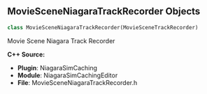 ## MovieSceneNiagaraTrackRecorder Objects

```python
class MovieSceneNiagaraTrackRecorder(MovieSceneTrackRecorder)
```

Movie Scene Niagara Track Recorder

**C++ Source:**

- **Plugin**: NiagaraSimCaching
- **Module**: NiagaraSimCachingEditor
- **File**: MovieSceneNiagaraTrackRecorder.h

<a id="unreal.AudioAnalyzerAssetBase"></a>
